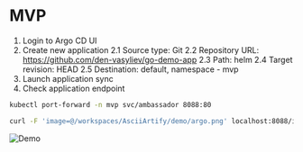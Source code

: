 # MVP

1. Login to Argo CD UI
2. Create new application
    2.1 Source type: Git
    2.2 Repository URL: https://github.com/den-vasyliev/go-demo-app
    2.3 Path: helm
    2.4 Target revision: HEAD
    2.5 Destination: default, namespace - mvp
3. Launch application sync
4. Check application endpoint
```sh
kubectl port-forward -n mvp svc/ambassador 8088:80

curl -F 'image=@/workspaces/AsciiArtify/demo/argo.png' localhost:8088/img/
```

![Demo](../img/ArgoCD-MVP.gif)